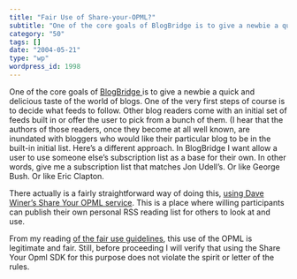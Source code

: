 ```yaml
---
title: "Fair Use of Share-your-OPML?"
subtitle: "One of the core goals of BlogBridge is to give a newbie a quick and del..."
category: "50"
tags: []
date: "2004-05-21"
type: "wp"
wordpress_id: 1998
---
```

One of the core goals of [BlogBridge ](http://www.blogbridge.com)is to give a newbie a quick and delicious taste of the world of blogs. One of the very first steps of course is to decide what feeds to follow. Other blog readers come with an initial set of feeds built in or offer the user to pick from a bunch of them. (I hear that the authors of those readers, once they become at all well known, are inundated with bloggers who would like their particular blog to be in the built-in initial list.
Here’s a different approach. In BlogBridge I want allow a user to use someone else’s subscription list as a base for their own. In other words, give me a subscription list that matches Jon Udell’s. Or like George Bush. Or like Eric Clapton. 

There actually is a fairly straightforward way of doing this, [using Dave Winer’s Share Your OPML service](http://feeds.scripting.com/whatIsOpml#usingOpmlToExchangeSubscriptionLists). This is a place where willing participants can publish their own personal RSS reading list for others to look at and use.

From my reading [of the fair use guidelines](http://feeds.scripting.com/sdk), this use of the OPML is legitimate and fair. Still, before proceeding I will verify that using the Share Your Opml SDK for this purpose does not violate the spirit or letter of the rules.